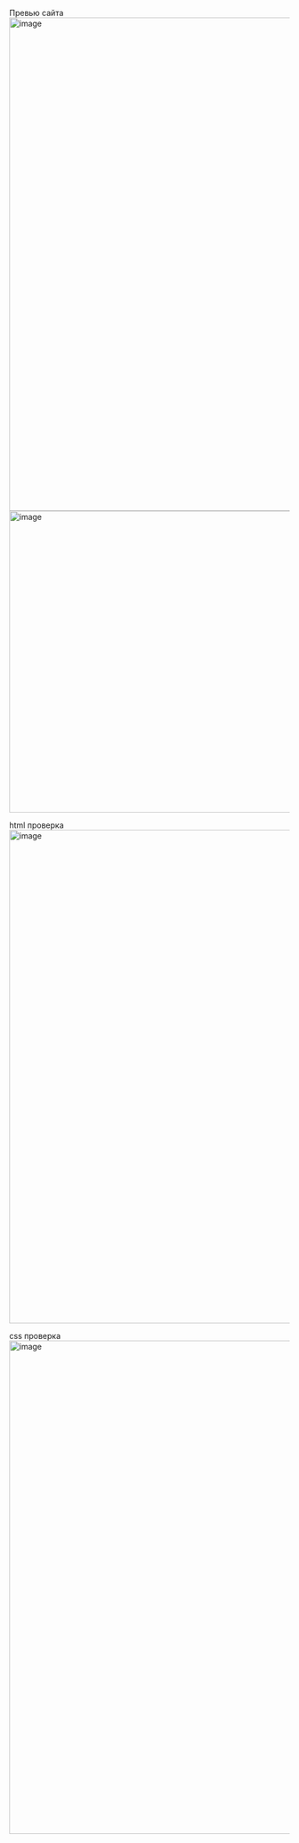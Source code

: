 Превью сайта
<img width="1910" height="885" alt="image" src="https://github.com/user-attachments/assets/d6a369e0-95f6-465e-bc77-4d875742f744" />
<img width="660" height="541" alt="image" src="https://github.com/user-attachments/assets/471d6a7c-98a8-4711-af02-8f2dfe6415e2" />








html проверка
<img width="1910" height="885" alt="image" src="https://github.com/user-attachments/assets/a31e2eae-fb69-4132-bf54-f2d741541001" />








css проверка
<img width="1910" height="885" alt="image" src="https://github.com/user-attachments/assets/2a76dab3-1525-40aa-93ae-a8eae6e2d26e" />








